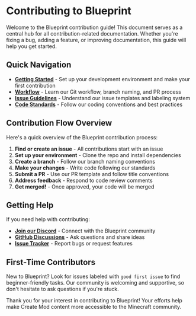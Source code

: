 # Contributing to Blueprint

Welcome to the Blueprint contribution guide! This document serves as a central hub for all contribution-related documentation. Whether you're fixing a bug, adding a feature, or improving documentation, this guide will help you get started.

## Quick Navigation

- **[Getting Started](./getting-started.md)** - Set up your development environment and make your first contribution
- **[Workflow](./workflow.md)** - Learn our Git workflow, branch naming, and PR process
- **[Issue Guidelines](./issue-guidelines.md)** - Understand our issue templates and labeling system
- **[Code Standards](./code-standards.md)** - Follow our coding conventions and best practices

## Contribution Flow Overview

Here's a quick overview of the Blueprint contribution process:

1. **Find or create an issue** - All contributions start with an issue
2. **Set up your environment** - Clone the repo and install dependencies
3. **Create a branch** - Follow our branch naming conventions
4. **Make your changes** - Write code following our standards
5. **Submit a PR** - Use our PR template and follow title conventions
6. **Address feedback** - Respond to code review comments
7. **Get merged!** - Once approved, your code will be merged

## Getting Help

If you need help with contributing:

- **[Join our Discord](https://discord.gg/kDa8YC8u5J)** - Connect with the Blueprint community
- **[GitHub Discussions](https://github.com/blueprint-site/blueprint-create/discussions)** - Ask questions and share ideas
- **[Issue Tracker](https://github.com/blueprint-site/blueprint-create/issues)** - Report bugs or request features

## First-Time Contributors

New to Blueprint? Look for issues labeled with `good first issue` to find beginner-friendly tasks. Our community is welcoming and supportive, so don't hesitate to ask questions if you're stuck.

Thank you for your interest in contributing to Blueprint! Your efforts help make Create Mod content more accessible to the Minecraft community.
